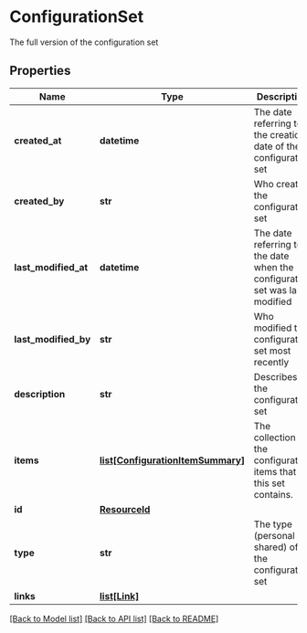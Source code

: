 # ConfigurationSet

The full version of the configuration set

## Properties
Name | Type | Description | Notes
------------ | ------------- | ------------- | -------------
**created_at** | **datetime** | The date referring to the creation date of the configuration set | 
**created_by** | **str** | Who created the configuration set | 
**last_modified_at** | **datetime** | The date referring to the date when the configuration set was last modified | 
**last_modified_by** | **str** | Who modified the configuration set most recently | 
**description** | **str** | Describes the configuration set | [optional] 
**items** | [**list[ConfigurationItemSummary]**](ConfigurationItemSummary.md) | The collection of the configuration items that this set contains. | [optional] 
**id** | [**ResourceId**](ResourceId.md) |  | 
**type** | **str** | The type (personal or shared) of the configuration set | 
**links** | [**list[Link]**](Link.md) |  | [optional] 

[[Back to Model list]](../README.md#documentation-for-models) [[Back to API list]](../README.md#documentation-for-api-endpoints) [[Back to README]](../README.md)



